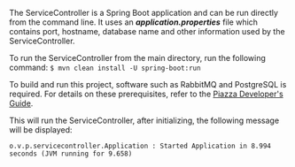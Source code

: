 The ServiceController is a Spring Boot application and can be run directly from the command line. It uses an _**application.properties**_ file which contains port, hostname, database name and other information used by the ServiceController.

To run the ServiceController from the main directory, run the following command:
`$ mvn clean install -U spring-boot:run`

To build and run this project, software such as RabbitMQ and PostgreSQL is required.  For details on these prerequisites, refer to the
[Piazza Developer's Guide](https://pz-docs.geointservices.io/devguide/index.html#_piazza_core_overview).

This will run the ServiceController, after initializing, the following message will be displayed:

    o.v.p.servicecontroller.Application : Started Application in 8.994 seconds (JVM running for 9.658)
